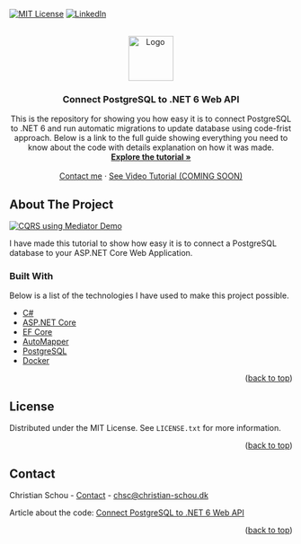 [![MIT License][license-shield]][license-url]
[![LinkedIn][linkedin-shield]][linkedin-url]

<!-- PROJECT LOGO -->
<br />
<div align="center">
  <a href="https://christian-schou.dk/">
    <img src="images/logo.png" alt="Logo" width="80" height="80">
  </a>

  <h3 align="center">Connect PostgreSQL to .NET 6 Web API</h3>

  <p align="center">
    This is the repository for showing you how easy it is to connect PostgreSQL to .NET 6 and run automatic migrations to update database using code-frist approach. Below is a link to the full guide showing everything you need to know about the code with details explanation on how it was made.
    <br />
    <a href="https://blog.christian-schou.dk/connect-postgresql-database-to-dot-net-6/"><strong>Explore the tutorial »</strong></a>
    <br />
    <br />
    <a href="https://christian-schou.dk/contact">Contact me</a>
    ·
    <a href="#">See Video Tutorial (COMING SOON)</a>
  </p>
</div>

<!-- ABOUT THE PROJECT -->
## About The Project

[![CQRS using Mediator Demo][product-screenshot]](https://christian-schou.dk/how-to-implement-cqrs-with-mediatr-in-asp-net/m)

I have made this tutorial to show how easy it is to connect a PostgreSQL database to your ASP.NET Core Web Application.

### Built With

Below is a list of the technologies I have used to make this project possible.

* [C#](https://docs.microsoft.com/en-us/dotnet/csharp/)
* [ASP.NET Core](https://docs.microsoft.com/en-us/aspnet/core/introduction-to-aspnet-core?view=aspnetcore-6.0)
* [EF Core](https://docs.microsoft.com/en-us/ef/core/)
* [AutoMapper](https://github.com/AutoMapper/AutoMapper)
* [PostgreSQL](https://www.postgresql.org/)
* [Docker](https://docker.com/)

<p align="right">(<a href="#top">back to top</a>)</p>

<!-- LICENSE -->
## License

Distributed under the MIT License. See `LICENSE.txt` for more information.

<p align="right">(<a href="#top">back to top</a>)</p>

<!-- CONTACT -->
## Contact

Christian Schou - [Contact](https://christian-schou.dk/contact) - chsc@christian-schou.dk

Article about the code: [Connect PostgreSQL to .NET 6 Web API](https://blog.christian-schou.dk/connect-postgresql-database-to-dot-net-6/)

<p align="right">(<a href="#top">back to top</a>)</p>

[license-shield]: https://img.shields.io/github/license/othneildrew/Best-README-Template.svg?style=for-the-badge
[license-url]: https://github.com/othneildrew/Best-README-Template/blob/master/LICENSE.txt
[linkedin-shield]: https://img.shields.io/badge/-LinkedIn-black.svg?style=for-the-badge&logo=linkedin&colorB=555
[linkedin-url]: https://www.linkedin.com/in/chrschou1996/?lipi=urn%3Ali%3Apage%3Ad_flagship3_feed%3BH%2BfuudfrTJ2JlAS15tlEiw%3D%3D
[product-screenshot]: images/featured-image.png

